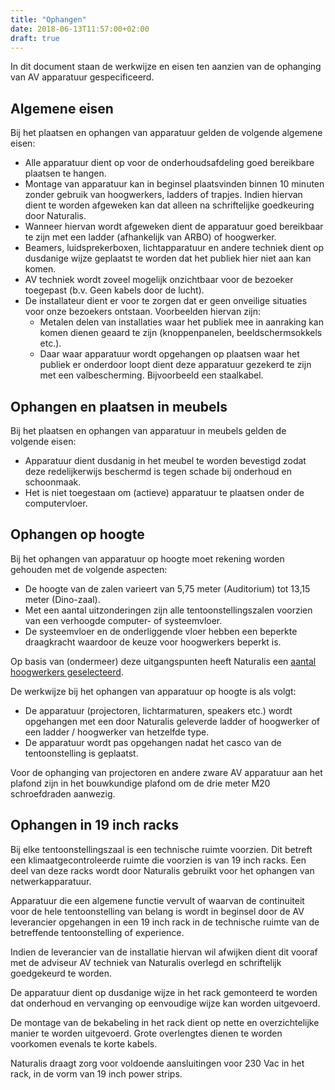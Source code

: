 ```yaml
---
title: "Ophangen"
date: 2018-06-13T11:57:00+02:00
draft: true
---
```


In dit document staan de werkwijze en eisen ten aanzien van de ophanging van AV
apparatuur gespecificeerd.

## Algemene eisen

Bij het plaatsen en ophangen van apparatuur gelden de volgende algemene eisen:

* Alle apparatuur dient op voor de onderhoudsafdeling goed bereikbare plaatsen
  te hangen.
* Montage van apparatuur kan in beginsel plaatsvinden binnen 10 minuten zonder
  gebruik van hoogwerkers, ladders of trapjes. Indien hiervan dient te worden
  afgeweken kan dat alleen na schriftelijke goedkeuring door Naturalis.
* Wanneer hiervan wordt afgeweken dient de apparatuur goed bereikbaar te zijn
  met een ladder (afhankelijk van ARBO) of hoogwerker.
* Beamers, luidsprekerboxen, lichtapparatuur en andere techniek dient op
  dusdanige wijze geplaatst te worden dat het publiek hier niet aan kan komen.
* AV techniek wordt zoveel mogelijk onzichtbaar voor de bezoeker toegepast (b.v.
  Geen kabels door de lucht).
* De installateur dient er voor te zorgen dat er geen onveilige situaties voor
  onze bezoekers ontstaan. Voorbeelden hiervan zijn:
  - Metalen delen van installaties waar het publiek mee in aanraking kan komen
    dienen geaard te zijn (knoppenpanelen, beeldschermsokkels etc.).
  - Daar waar apparatuur wordt opgehangen op plaatsen waar het publiek er
    onderdoor loopt dient deze apparatuur gezekerd te zijn met een
    valbescherming. Bijvoorbeeld een staalkabel.

## Ophangen en plaatsen in meubels

Bij het plaatsen en ophangen van apparatuur in meubels gelden de volgende
eisen:

* Apparatuur dient dusdanig in het meubel te worden bevestigd zodat deze
  redelijkerwijs beschermd is tegen schade bij onderhoud en schoonmaak.
* Het is niet toegestaan om (actieve) apparatuur te plaatsen onder de
  computervloer.

## Ophangen op hoogte

Bij het ophangen van apparatuur op hoogte moet rekening worden gehouden met de volgende
aspecten:

* De hoogte van de zalen varieert van 5,75 meter (Auditorium) tot 13,15 meter
  (Dino-zaal).
* Met een aantal uitzonderingen zijn alle tentoonstellingszalen voorzien van een
  verhoogde computer- of systeemvloer.
* De systeemvloer en de onderliggende vloer hebben een beperkte draagkracht
  waardoor de keuze voor hoogwerkers beperkt is.

Op basis van (ondermeer) deze uitgangspunten heeft Naturalis een [aantal
hoogwerkers
geselecteerd](https://docs.google.com/document/d/1FfyBEyE0VnzfwFpHbHSU22LUbxJMWzGEeh3ncGdth-8/edit#).

De werkwijze bij het ophangen van apparatuur op hoogte is als volgt:

* De apparatuur (projectoren, lichtarmaturen, speakers etc.) wordt opgehangen
  met een door Naturalis geleverde ladder of hoogwerker of een ladder /
  hoogwerker van hetzelfde type.
* De apparatuur wordt pas opgehangen nadat het casco van de tentoonstelling is
  geplaatst.

Voor de ophanging van projectoren en andere zware AV apparatuur aan het plafond
zijn in het bouwkundige plafond om de drie meter M20 schroefdraden aanwezig.

## Ophangen in 19 inch racks

Bij elke tentoonstellingszaal is een technische ruimte voorzien. Dit betreft een
klimaatgecontroleerde ruimte die voorzien is van 19 inch racks. Een deel van
deze racks wordt door Naturalis gebruikt voor het ophangen van
netwerkapparatuur.

Apparatuur die een algemene functie vervult of waarvan de continuiteit voor de
hele tentoonstelling van belang is wordt in beginsel door de AV leverancier
opgehangen in een 19 inch rack in de technische ruimte van de betreffende
tentoonstelling of experience.

Indien de leverancier van de installatie hiervan wil afwijken dient dit vooraf
met de adviseur AV techniek van Naturalis overlegd en schriftelijk goedgekeurd
te worden.

De apparatuur dient op dusdanige wijze in het rack gemonteerd te worden dat
onderhoud en vervanging op eenvoudige wijze kan worden uitgevoerd.

De montage van de bekabeling in het rack dient op nette en overzichtelijke
manier te worden uitgevoerd. Grote overlengtes dienen te worden voorkomen
evenals te korte kabels.

Naturalis draagt zorg voor voldoende aansluitingen voor 230 Vac in het rack, in
de vorm van 19 inch power strips.


